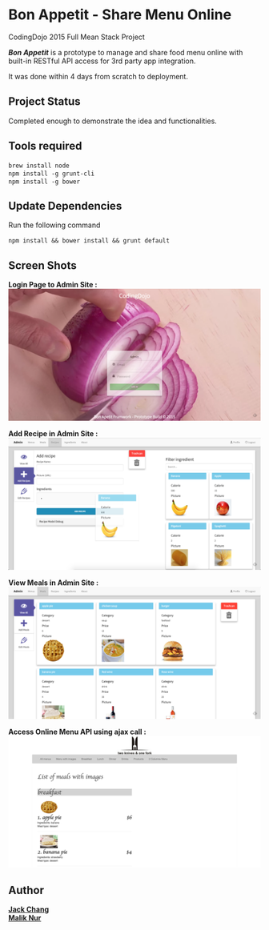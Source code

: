 # Bon Appetit - Share Menu Online
CodingDojo 2015 Full Mean Stack Project

**_Bon Appetit_** is a prototype to manage and share food menu online with built-in RESTful API access for 3rd party app integration.

It was done within 4 days from scratch to deployment.

## Project Status
Completed enough to demonstrate the idea and functionalities.

## Tools required
```
brew install node
npm install -g grunt-cli
npm install -g bower
```

## Update Dependencies
Run the following command
```
npm install && bower install && grunt default
```

## Screen Shots
__Login Page to Admin Site :__
![Login Window](/screenshots/loginpage.png?raw=true)

__Add Recipe in Admin Site :__
![Add Recipe](/screenshots/add_recipe.png?raw=true)

__View Meals in Admin Site :__
![View Meals](/screenshots/meals.png?raw=true)

__Access Online Menu API using ajax call :__
![Thirdparty Access API](/screenshots/thirdpartydemo.png?raw=true)

## Author
**[Jack Chang]**  
**[Malik Nur]**

[Jack Chang]: https://wei0831.net
[Malik Nur]: https://www.linkedin.com/pub/malik-nur/b7/25a/2a8
